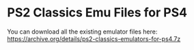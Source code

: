 # PS2 Classics Emu Files for PS4
 
You can download all the existing emulator files here:
https://archive.org/details/ps2-classics-emulators-for-ps4.7z

